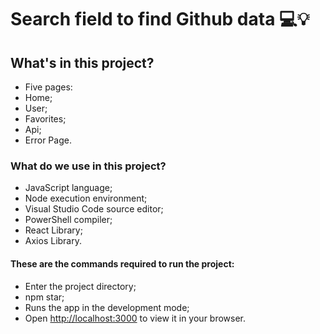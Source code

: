 # Search field to find Github data 💻💡

## What's in this project?
+ Five pages:
+ Home;
+ User;
+ Favorites;
+ Api;
+ Error Page.

### What do we use in this project?
+ JavaScript language;
+ Node execution environment;
+ Visual Studio Code source editor;
+ PowerShell compiler;
+ React Library;
+ Axios Library.

#### These are the commands required to run the project:
+ Enter the project directory;
+ npm star;
+ Runs the app in the development mode;
+ Open [http://localhost:3000](http://localhost:3000) to view it in your browser.

